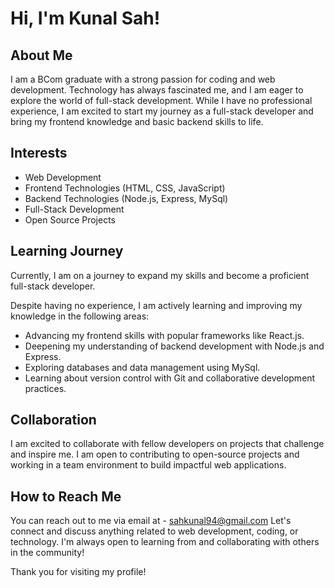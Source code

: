 # Hi, I'm Kunal Sah!


##  About Me
I am a BCom graduate with a strong passion for coding and web development. 
Technology has always fascinated me, and I am eager to explore the world of full-stack development. 
While I have no professional experience, I am excited to start my journey as a full-stack developer and bring my frontend knowledge and basic backend skills to life.


##  Interests
- Web Development
- Frontend Technologies (HTML, CSS, JavaScript)
- Backend Technologies (Node.js, Express, MySql)
- Full-Stack Development
- Open Source Projects

##  Learning Journey
Currently, I am on a journey to expand my skills and become a proficient full-stack developer. 

Despite having no experience, I am actively learning and improving my knowledge in the following areas:
- Advancing my frontend skills with popular frameworks like React.js.
- Deepening my understanding of backend development with Node.js and Express.
- Exploring databases and data management using MySql.
- Learning about version control with Git and collaborative development practices.

##  Collaboration
I am excited to collaborate with fellow developers on projects that challenge and inspire me.
I am open to contributing to open-source projects and working in a team environment to build impactful web applications.

##  How to Reach Me
You can reach out to me via email at - sahkunal94@gmail.com
Let's connect and discuss anything related to web development, coding, or technology. 
I'm always open to learning from and collaborating with others in the community!

Thank you for visiting my profile!

